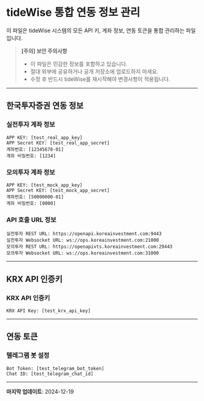 # tideWise 통합 연동 정보 관리

이 파일은 tideWise 시스템의 모든 API 키, 계좌 정보, 연동 토큰을 통합 관리하는 파일입니다.

> **[주의] 보안 주의사항**
> - 이 파일은 민감한 정보를 포함하고 있습니다.
> - 절대 외부에 공유하거나 공개 저장소에 업로드하지 마세요.
> - 수정 후 반드시 tideWise를 재시작해야 변경사항이 적용됩니다.

---

## 한국투자증권 연동 정보

### 실전투자 계좌 정보
```
APP KEY: [test_real_app_key]
APP Secret KEY: [test_real_app_secret]
계좌번호: [12345678-01]
계좌 비밀번호: [1234]
```

### 모의투자 계좌 정보
```
APP KEY: [test_mock_app_key]
APP Secret KEY: [test_mock_app_secret]
계좌번호: [50000000-01]
계좌 비밀번호: [0000]
```

### API 호출 URL 정보
```
실전투자 REST URL: https://openapi.koreainvestment.com:9443
실전투자 Websocket URL: ws://ops.koreainvestment.com:21000
모의투자 REST URL: https://openapivts.koreainvestment.com:29443
모의투자 Websocket URL: ws://ops.koreainvestment.com:31000
```

---

## KRX API 인증키

### KRX API 인증키
```
KRX API Key: [test_krx_api_key]
```

---

## 연동 토큰

### 텔레그램 봇 설정
```
Bot Token: [test_telegram_bot_token]
Chat ID: [test_telegram_chat_id]
```

---

**마지막 업데이트**: 2024-12-19